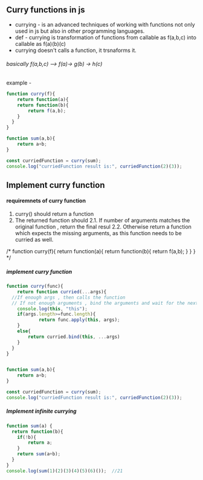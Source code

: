 ## Curry functions in js

- currying - is an advanced techniques of working with functions not only used in js but also in other programming languages.
- def - currying is transformation of functions from callable as f(a,b,c) into callable as f(a)(b)(c)
- currying doesn't calls a function, it trsnaforms it.

###### basically f(a,b,c) --> f(a)-> g(b) -> h(c) 

example - 

```javascript
function curry(f){
	return function(a){
  	return function(b){
    	return f(a,b);
    }
  }
}

function sum(a,b){
	return a+b;
}

const curriedFunction = curry(sum);
console.log("curriedFunction result is:", curriedFunction(2)(3));
```

## Implement curry function

#### requiremnets of curry function
1. curry() should return a function
2. The returned function should
 2.1. If number of arguments matches the original function , return the final resul
 2.2. Otherwise return a function which expects the missing arguments, as this function needs to be curried as well. 

/* function curry(f){
  return function(a){
    return function(b){
      return f(a,b);
    }
  }
} */

##### implement curry function

```javascript
function curry(func){
	return function curried(...args){
  //If enough args , then calls the function
  // If not enough arguments , bind the arguments and wait for the next ones
  	console.log(this, "this");
    if(args.length>=func.length){
			return func.apply(this, args);
    }
    else{
    	return curried.bind(this, ...args)
    }
  }
}


function sum(a,b){
	return a+b;
}

const curriedFunction = curry(sum);
console.log("curriedFunction result is:", curriedFunction(2)(3));
```

##### Implement infinite currying

```javascript
function sum(a) {
  return function(b){
    if(!b){
        return a;
    }
    return sum(a+b);
  }
}
console.log(sum(1)(2)(3)(4)(5)(6)());  //21
```
